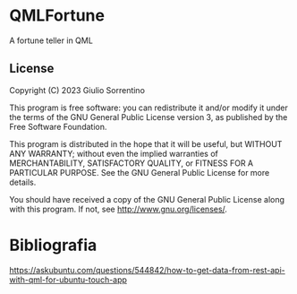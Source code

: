 # QMLFortune

A fortune teller in QML

## License

Copyright (C) 2023  Giulio Sorrentino

This program is free software: you can redistribute it and/or modify it under the terms of the GNU General Public License version 3, as published
by the Free Software Foundation.

This program is distributed in the hope that it will be useful, but WITHOUT ANY WARRANTY; without even the implied warranties of MERCHANTABILITY, SATISFACTORY QUALITY, or FITNESS FOR A PARTICULAR PURPOSE.  See the GNU General Public License for more details.

You should have received a copy of the GNU General Public License along with this program.  If not, see <http://www.gnu.org/licenses/>.

# Bibliografia

https://askubuntu.com/questions/544842/how-to-get-data-from-rest-api-with-qml-for-ubuntu-touch-app
